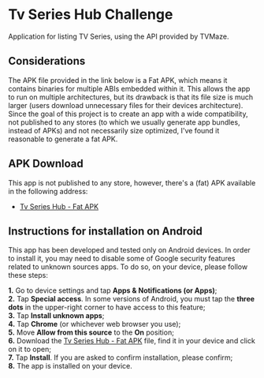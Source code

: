 # Tv Series Hub Challenge

Application for listing TV Series, using the API provided by TVMaze. 

## Considerations
The APK file provided in the link below is a Fat APK, which means it contains binaries for multiple ABIs embedded within it. This allows the app to run on multiple architectures, but its drawback is that its file size is much larger (users download unnecessary files for their devices architecture).
Since the goal of this project is to create an app with a wide compatibility, not published to any stores (to which we usually generate app bundles, instead of APKs) and not necessarily size optimized, I've found it reasonable to generate a fat APK.

## APK Download

This app is not published to any store, however, there's a (fat) APK available in the following address:
- [Tv Series Hub - Fat APK](https://drive.google.com/drive/folders/1qtGWDDL2WEX6y-FPqH_F0ASieRcAkHAr?usp=sharing)

## Instructions for installation on Android

This app has been developed and tested only on Android devices. In order to install it, you may need to disable some of Google security features related to unknown sources apps. To do so, on your device, please follow these steps:

**1.** Go to device settings and tap **Apps & Notifications (or Apps)**;<br/>
**2.** Tap **Special access**. In some versions of Android, you must tap the **three dots** in the upper-right corner to have access to this feature;<br/>
**3.** Tap **Install unknown apps**;<br/>
**4.** Tap **Chrome** (or whichever web browser you use);<br/>
**5.** Move **Allow from this source** to the **On** position;<br/>
**6.** Download the [Tv Series Hub - Fat APK](https://drive.google.com/drive/folders/1qtGWDDL2WEX6y-FPqH_F0ASieRcAkHAr?usp=sharing) file, find it in your device and click on it to open;<br/>
**7.** Tap **Install**. If you are asked to confirm installation, please confirm;<br/>
**8.** The app is installed on your device.<br/>

